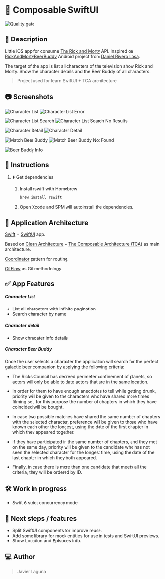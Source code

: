 # 📱 Composable SwiftUI

[![Quality gate](https://sonarcloud.io/api/project_badges/quality_gate?project=JavierLaguna_Composable-SwiftUI)](https://sonarcloud.io/summary/new_code?id=JavierLaguna_Composable-SwiftUI)

## 📝 Description

Little iOS app for consume [The Rick and Morty](https://rickandmortyapi.com/) API. Inspired on [RickAndMortyBeerBuddy](https://github.com/danielriverolosa/RickAndMortyBeerBuddy) Android project from [Daniel Rivero Losa](https://github.com/danielriverolosa).

The target of the app is list all characters of the television show Rick and Morty.
Show the character details and the Beer Buddy of all characters.

> Project used for learn SwiftUI + TCA architecture

## 📷 Screenshots

![Character List](/.readme_resources/characters_list.png)
![Character List Error](/.readme_resources/characters_list_error.png)

![Character List Search](/.readme_resources/characters_list_search.png)
![Character List Search No Results](/.readme_resources/characters_list_search_no_results.png)

![Character Detail](/.readme_resources/character_detail_1.png)
![Character Detail](/.readme_resources/character_detail_2.png)

![Match Beer Buddy](/.readme_resources/match_beer_buddy.png)
![Match Beer Buddy Not Found](/.readme_resources/match_beer_buddy_not_found.png)

![Beer Buddy Info](/.readme_resources/beer_buddy_info.png)


## 🚩 Instructions

1. ⬇️ Get dependencies

    1. Install rswift with Homebrew

        ```bash
        brew install rswift
        ```

    1.  Open Xcode and SPM will autoinstall the dependencies.

## 🚧 Application Architecture

[Swift](https://www.apple.com/es/swift/) + [SwiftUI](https://developer.apple.com/xcode/swiftui/) app.

Based on [Clean Architecture](https://blog.cleancoder.com/uncle-bob/2012/08/13/the-clean-architecture.html) + [The Composable Architecture (TCA)](https://github.com/pointfreeco/swift-composable-architecture) as main architecture.

[Coordinator](https://khanlou.com/2015/01/the-coordinator/) pattern for routing.

[GitFlow](https://datasift.github.io/gitflow/IntroducingGitFlow.html) as Git methodology.

## ✅ App Features

##### Character List

- List all characters with infinite pagination
- Search character by name

##### Character detail

- Show chracater info details

##### Character Beer Buddy

 Once the user selects a character the application will search for the perfect galactic beer companion by applying the following criteria:

  - The Ricks Council has decreed perimeter confinement of planets, so actors will only be able to date actors that are in the same location.

  - In order for them to have enough anecdotes to tell while getting drunk, priority will be given to the characters who have shared more times filming set, for this purpose the number of chapters in which they have coincided will be bought.

  - In case two possible matches have shared the same number of chapters with the selected character, preference will be given to those who have known each other the longest, using the date of the first chapter in which they appeared together.

  - If they have participated in the same number of chapters, and they met on the same day, priority will be given to the candidate who has not seen the selected character for the longest time, using the date of the last chapter in which they both appeared.

  - Finally, in case there is more than one candidate that meets all the criteria, they will be ordered by ID.

## 🛠 Work in progress

- Swift 6 strict concurrency mode

## 🔮 Next steps / features

- Split SwiftUI components for improve reuse.
- Add some library for mock entities for use in tests and SwiftUI previews.
- Show Location and Episodes info.

## 💻 Author

> Javier Laguna
